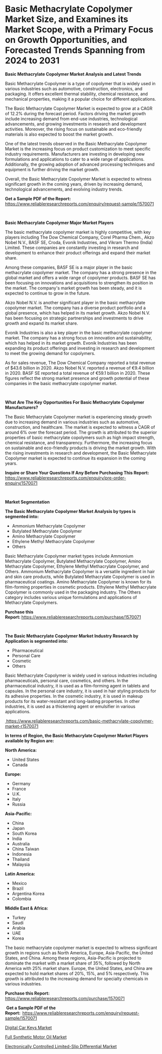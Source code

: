 <p><h1>Basic Methacrylate Copolymer Market Size, and Examines its Market Scope, with a Primary Focus on Growth Opportunities, and Forecasted Trends Spanning from 2024 to 2031</h1></p><p><strong>Basic Methacrylate Copolymer Market Analysis and Latest Trends</strong></p>
<p><p>Basic Methacrylate Copolymer is a type of copolymer that is widely used in various industries such as automotive, construction, electronics, and packaging. It offers excellent thermal stability, chemical resistance, and mechanical properties, making it a popular choice for different applications.</p><p>The Basic Methacrylate Copolymer Market is expected to grow at a CAGR of 12.2% during the forecast period. Factors driving the market growth include increasing demand from end-use industries, technological advancements, and growing investments in research and development activities. Moreover, the rising focus on sustainable and eco-friendly materials is also expected to boost the market growth.</p><p>One of the latest trends observed in the Basic Methacrylate Copolymer Market is the increasing focus on product customization to meet specific industry requirements. Manufacturers are investing in developing new formulations and applications to cater to a wide range of applications. Additionally, the growing adoption of advanced processing techniques and equipment is further driving the market growth.</p><p>Overall, the Basic Methacrylate Copolymer Market is expected to witness significant growth in the coming years, driven by increasing demand, technological advancements, and evolving industry trends.</p></p>
<p><strong>Get a Sample PDF of the Report:&nbsp;</strong> <a href="https://www.reliableresearchreports.com/enquiry/request-sample/1570071">https://www.reliableresearchreports.com/enquiry/request-sample/1570071</a></p>
<p>&nbsp;</p>
<p><strong>Basic Methacrylate Copolymer Major Market Players</strong></p>
<p><p>The basic methacrylate copolymer market is highly competitive, with key players including The Dow Chemical Company, Corel Pharma Chem., Akzo Nobel N.V., BASF SE, Croda, Evonik Industries, and Vikram Thermo (India) Limited. These companies are constantly investing in research and development to enhance their product offerings and expand their market share.</p><p>Among these companies, BASF SE is a major player in the basic methacrylate copolymer market. The company has a strong presence in the global market and offers a wide range of copolymer products. BASF SE has been focusing on innovations and acquisitions to strengthen its position in the market. The company's market growth has been steady, and it is expected to continue to grow in the future.</p><p>Akzo Nobel N.V. is another significant player in the basic methacrylate copolymer market. The company has a diverse product portfolio and a global presence, which has helped in its market growth. Akzo Nobel N.V. has been focusing on strategic partnerships and investments to drive growth and expand its market share.</p><p>Evonik Industries is also a key player in the basic methacrylate copolymer market. The company has a strong focus on innovation and sustainability, which has helped in its market growth. Evonik Industries has been expanding its product offerings and investing in research and development to meet the growing demand for copolymers.</p><p>As for sales revenue, The Dow Chemical Company reported a total revenue of $43.6 billion in 2020. Akzo Nobel N.V. reported a revenue of €9.4 billion in 2020. BASF SE reported a total revenue of €59.1 billion in 2020. These figures reflect the strong market presence and growth potential of these companies in the basic methacrylate copolymer market.</p></p>
<p>&nbsp;</p>
<p><strong>What Are The Key Opportunities For Basic Methacrylate Copolymer Manufacturers?</strong></p>
<p><p>The Basic Methacrylate Copolymer market is experiencing steady growth due to increasing demand in various industries such as automotive, construction, and healthcare. The market is expected to witness a CAGR of around 6% over the forecast period. The growth is attributed to the superior properties of basic methacrylate copolymers such as high impact strength, chemical resistance, and transparency. Furthermore, the increasing focus on sustainable and eco-friendly products is driving the market growth. With the rising investments in research and development, the Basic Methacrylate Copolymer market is expected to continue its expansion in the coming years.</p></p>
<p><strong>Inquire or Share Your Questions If Any Before Purchasing This Report:</strong> <a href="https://www.reliableresearchreports.com/enquiry/pre-order-enquiry/1570071">https://www.reliableresearchreports.com/enquiry/pre-order-enquiry/1570071</a></p>
<p>&nbsp;</p>
<p><strong>Market Segmentation</strong></p>
<p><strong>The Basic Methacrylate Copolymer Market Analysis by types is segmented into:</strong></p>
<p><ul><li>Ammonium Methacrylate Copolymer</li><li>Butylated Methacrylate Copolymer</li><li>Amino Methacrylate Copolymer</li><li>Ethylene Methyl Methacrylate Copolymer</li><li>Others</li></ul></p>
<p><p>Basic Methacrylate Copolymer market types include Ammonium Methacrylate Copolymer, Butylated Methacrylate Copolymer, Amino Methacrylate Copolymer, Ethylene Methyl Methacrylate Copolymer, and Others. Ammonium Methacrylate Copolymer is a versatile ingredient in hair and skin care products, while Butylated Methacrylate Copolymer is used in pharmaceutical coatings. Amino Methacrylate Copolymer is known for its film-forming properties in cosmetic products. Ethylene Methyl Methacrylate Copolymer is commonly used in the packaging industry. The Others category includes various unique formulations and applications of Methacrylate Copolymers.</p></p>
<p><strong>Purchase this Report:&nbsp;</strong><a href="https://www.reliableresearchreports.com/purchase/1570071">https://www.reliableresearchreports.com/purchase/1570071</a></p>
<p>&nbsp;</p>
<p><strong>The Basic Methacrylate Copolymer Market Industry Research by Application is segmented into:</strong></p>
<p><ul><li>Pharmaceutical</li><li>Personal Care</li><li>Cosmetic</li><li>Others</li></ul></p>
<p><p>Basic Methacrylate Copolymer is widely used in various industries including pharmaceuticals, personal care, cosmetics, and others. In the pharmaceutical industry, it is used as a film-forming agent in tablets and capsules. In the personal care industry, it is used in hair styling products for its adhesive properties. In the cosmetic industry, it is used in makeup products for its water-resistant and long-lasting properties. In other industries, it is used as a thickening agent or emulsifier in various applications.</p></p>
<p><a href="https://www.reliableresearchreports.com/basic-methacrylate-copolymer-market-r1570071">&nbsp;https://www.reliableresearchreports.com/basic-methacrylate-copolymer-market-r1570071</a></p>
<p><strong>In terms of Region, the Basic Methacrylate Copolymer Market Players available by Region are:</strong></p>
<p>
    <p> <strong> North America: </strong>
        <ul>
            <li>United States</li>
            <li>Canada</li>
        </ul>
        </p> 
    <p> <strong> Europe: </strong>
        <ul>
            <li>Germany</li>
            <li>France</li>
            <li>U.K.</li>
            <li>Italy</li>
            <li>Russia</li>
        </ul>
        </p> 
    <p> <strong> Asia-Pacific: </strong>
        <ul>
            <li>China</li>
            <li>Japan</li>
            <li>South Korea</li>
            <li>India</li>
            <li>Australia</li>
            <li>China Taiwan</li>
            <li>Indonesia</li>
            <li>Thailand</li>
            <li>Malaysia</li>
        </ul>
        </p> 
    <p> <strong> Latin America: </strong>
        <ul>
            <li>Mexico</li>
            <li>Brazil</li>
            <li>Argentina Korea</li>
            <li>Colombia</li>
        </ul>
        </p> 
    <p> <strong> Middle East & Africa: </strong>
        <ul>
            <li>Turkey</li>
            <li>Saudi</li>
            <li>Arabia</li>
            <li>UAE</li>
            <li>Korea</li>
        </ul>
    </p>
    </p>
<p><p>The basic methacrylate copolymer market is expected to witness significant growth in regions such as North America, Europe, Asia-Pacific, the United States, and China. Among these regions, Asia-Pacific is projected to dominate the market with a market share of 35%, followed by North America with 25% market share. Europe, the United States, and China are expected to hold market shares of 20%, 15%, and 5% respectively. This growth is attributed to the increasing demand for specialty chemicals in various industries.</p></p>
<p><strong>Purchase this Report: </strong><a href="https://www.reliableresearchreports.com/purchase/1570071">https://www.reliableresearchreports.com/purchase/1570071</a></p>
<p>&nbsp;<strong>Get a Sample PDF of the Report:&nbsp;&nbsp;</strong><a href="https://www.reliableresearchreports.com/enquiry/request-sample/1570071">https://www.reliableresearchreports.com/enquiry/request-sample/1570071</a></p>
<p><strong></strong></p>
<p><p><a href="https://medium.com/@tankuser238_5568/digital-car-keys-market-size-by-type-ble-keys-nfc-keys-uwb-keys-by-product-electric-fde32d2507ba">Digital Car Keys Market</a></p><p><a href="https://medium.com/@tigerlookbaliw/full-synthetic-motor-oil-market-size-share-analysis-growth-trends-forecasts-2024-2031-b0f18972d922">Full Synthetic Motor Oil Market</a></p><p><a href="https://github.com/arabintang013/Market-Research-Report-List-1/blob/main/electronically-controlled-limited-slip-differential-market.md">Electronically Controlled Limited-Slip Differential Market</a></p></p>